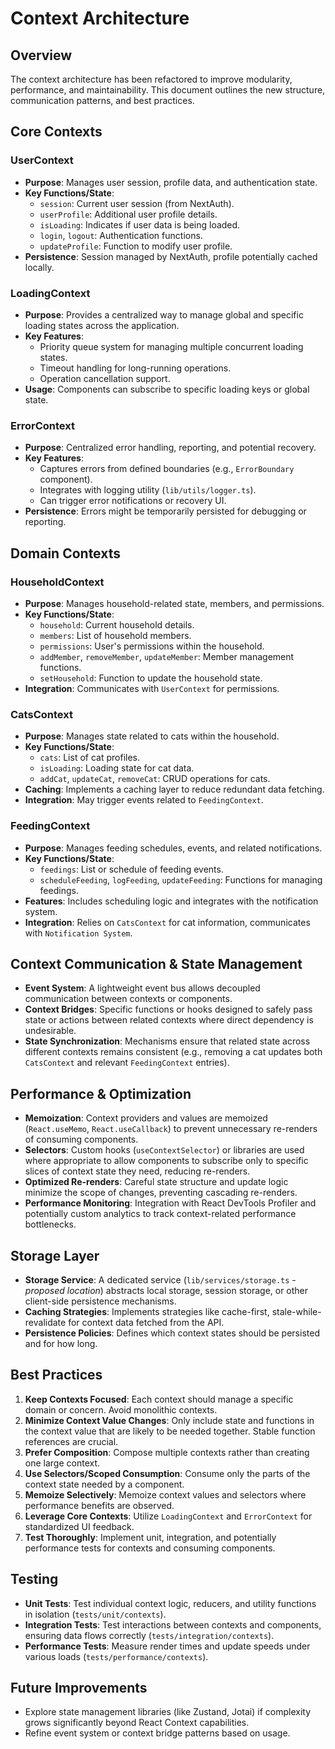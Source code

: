 # Context Architecture

## Overview
The context architecture has been refactored to improve modularity, performance, and maintainability. This document outlines the new structure, communication patterns, and best practices.

## Core Contexts

### UserContext
- **Purpose**: Manages user session, profile data, and authentication state.
- **Key Functions/State**:
  - `session`: Current user session (from NextAuth).
  - `userProfile`: Additional user profile details.
  - `isLoading`: Indicates if user data is being loaded.
  - `login`, `logout`: Authentication functions.
  - `updateProfile`: Function to modify user profile.
- **Persistence**: Session managed by NextAuth, profile potentially cached locally.

### LoadingContext
- **Purpose**: Provides a centralized way to manage global and specific loading states across the application.
- **Key Features**:
  - Priority queue system for managing multiple concurrent loading states.
  - Timeout handling for long-running operations.
  - Operation cancellation support.
- **Usage**: Components can subscribe to specific loading keys or global state.

### ErrorContext
- **Purpose**: Centralized error handling, reporting, and potential recovery.
- **Key Features**:
  - Captures errors from defined boundaries (e.g., `ErrorBoundary` component).
  - Integrates with logging utility (`lib/utils/logger.ts`).
  - Can trigger error notifications or recovery UI.
- **Persistence**: Errors might be temporarily persisted for debugging or reporting.

## Domain Contexts

### HouseholdContext
- **Purpose**: Manages household-related state, members, and permissions.
- **Key Functions/State**:
  - `household`: Current household details.
  - `members`: List of household members.
  - `permissions`: User's permissions within the household.
  - `addMember`, `removeMember`, `updateMember`: Member management functions.
  - `setHousehold`: Function to update the household state.
- **Integration**: Communicates with `UserContext` for permissions.

### CatsContext
- **Purpose**: Manages state related to cats within the household.
- **Key Functions/State**:
  - `cats`: List of cat profiles.
  - `isLoading`: Loading state for cat data.
  - `addCat`, `updateCat`, `removeCat`: CRUD operations for cats.
- **Caching**: Implements a caching layer to reduce redundant data fetching.
- **Integration**: May trigger events related to `FeedingContext`.

### FeedingContext
- **Purpose**: Manages feeding schedules, events, and related notifications.
- **Key Functions/State**:
  - `feedings`: List or schedule of feeding events.
  - `scheduleFeeding`, `logFeeding`, `updateFeeding`: Functions for managing feedings.
- **Features**: Includes scheduling logic and integrates with the notification system.
- **Integration**: Relies on `CatsContext` for cat information, communicates with `Notification System`.

## Context Communication & State Management

- **Event System**: A lightweight event bus allows decoupled communication between contexts or components.
- **Context Bridges**: Specific functions or hooks designed to safely pass state or actions between related contexts where direct dependency is undesirable.
- **State Synchronization**: Mechanisms ensure that related state across different contexts remains consistent (e.g., removing a cat updates both `CatsContext` and relevant `FeedingContext` entries).

## Performance & Optimization

- **Memoization**: Context providers and values are memoized (`React.useMemo`, `React.useCallback`) to prevent unnecessary re-renders of consuming components.
- **Selectors**: Custom hooks (`useContextSelector`) or libraries are used where appropriate to allow components to subscribe only to specific slices of context state they need, reducing re-renders.
- **Optimized Re-renders**: Careful state structure and update logic minimize the scope of changes, preventing cascading re-renders.
- **Performance Monitoring**: Integration with React DevTools Profiler and potentially custom analytics to track context-related performance bottlenecks.

## Storage Layer

- **Storage Service**: A dedicated service (`lib/services/storage.ts` - *proposed location*) abstracts local storage, session storage, or other client-side persistence mechanisms.
- **Caching Strategies**: Implements strategies like cache-first, stale-while-revalidate for context data fetched from the API.
- **Persistence Policies**: Defines which context states should be persisted and for how long.

## Best Practices
1.  **Keep Contexts Focused**: Each context should manage a specific domain or concern. Avoid monolithic contexts.
2.  **Minimize Context Value Changes**: Only include state and functions in the context value that are likely to be needed together. Stable function references are crucial.
3.  **Prefer Composition**: Compose multiple contexts rather than creating one large context.
4.  **Use Selectors/Scoped Consumption**: Consume only the parts of the context state needed by a component.
5.  **Memoize Selectively**: Memoize context values and selectors where performance benefits are observed.
6.  **Leverage Core Contexts**: Utilize `LoadingContext` and `ErrorContext` for standardized UI feedback.
7.  **Test Thoroughly**: Implement unit, integration, and potentially performance tests for contexts and consuming components.

## Testing
- **Unit Tests**: Test individual context logic, reducers, and utility functions in isolation (`tests/unit/contexts`).
- **Integration Tests**: Test interactions between contexts and components, ensuring data flows correctly (`tests/integration/contexts`).
- **Performance Tests**: Measure render times and update speeds under various loads (`tests/performance/contexts`).

## Future Improvements
- Explore state management libraries (like Zustand, Jotai) if complexity grows significantly beyond React Context capabilities.
- Refine event system or context bridge patterns based on usage.
